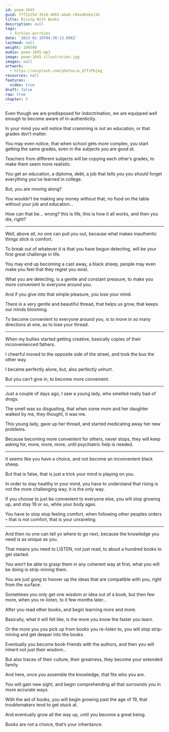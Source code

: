 ```yaml
---
id: poem-1045
guid: fff2225d-35c6-4962-abab-c04a4bdee11b
title: Rising With Books
description: null
tags:
  - furkies-purrkies
date: '2023-01-10T04:38:13.806Z'
lastmod: null
weight: 104500
audio: poem-1045.mp3
image: poem-1045-illustration.jpg
images: null
artwork:
  - https://unsplash.com/photos/w_qTfiPbjbg
resources: null
features:
  video: true
draft: false
raw: true
chapter: 5
---
```


Even though we are predisposed for indoctrination,
we are equipped well enough to become aware of in-authenticity.

In your mind you will notice that cramming is not an education,
or that grades don’t matter.

You may even notice, that when school gets more complex,
you start getting the same grades, even in the subjects you are good at.

Teachers from different subjects will be copying each other’s grades,
to make them seem more realistic.

You get an education, a diploma, debt,
a job that tells you you should forget everything you’ve learned in college.

But,
you are moving along?

You wouldn't be making any money without that,
no food on the table without your job and education…

How can that be… wrong?
this is life, this is how it all works, and then you die, right?

---

Well, above all, no one can pull you out,
because what makes inauthentic things stick is comfort.

To break out of whatever it is that you have begun detecting,
will be your first great challenge in life.

You may end up becoming a cast away, a black sheep,
people may even make you feel that they regret you exist.

What you are detecting, is a gentle and constant pressure,
to make you more convenient to everyone around you.

And if you give into that simple pleasure,
you lose your mind.

There is a very gentle and beautiful thread,
that helps us grow, that keeps our minds blooming.

To become convenient to everyone around you,
is to move in so many directions at one, as to lose your thread.

---

When my bullies started getting creative,
basically copies of their inconvenienced fathers.

I cheerful moved to the opposite side of the street,
and took the bus the other way.

I became perfectly alone,
but, also perfectly unhurt.

But you can’t give in,
to become more convenient.

---

Just a couple of days ago, I saw a young lady,
who smelled really bad of drugs.

The smell was so disgusting,
that when some mom and her daughter walked by me, they thought, it was me.

This young lady, gave up her thread,
and started medicating away her new problems.

Because becoming more convenient for others, never stops,
they will keep asking for, more, more, more, until psychiatric help is needed.

---

It seems like you have a choice,
and not become an inconvenient black sheep.

But that is false,
that is just a trick your mind is playing on you.

In order to stay healthy in your mind,
you have to understand that rising is not the more challenging way, it is the only way.

If you choose to just be convenient to everyone else,
you will stop growing up, and stay 19 or so, while your body ages.

You have to stop stop feeling comfort,
when following other peoples orders – that is not comfort, that is your unraveling.

---

And then no one can tell yo where to go next,
because the knowledge you need is as unique as you.

That means you need to LISTEN, not just read,
to about a hundred books to get started.

You won’t be able to grasp them in any coherent way at first,
what you will be doing is strip-mining them.

You are just gong to hoover up the ideas that are compatible with you,
right from the surface.

Sometimes you only get one wisdom or idea out of a book,
but then few more, when you re-listen, to it few months later…

After you read other books,
and begin learning more and more.

Basically, what it will fell like,
is the more you know the faster you learn.

Or the more you you pick up from books you re-listen to,
you will stop strip-mining and get deeper into the books.

Eventually you become book-friends with the authors,
and then you will inherit not just their wisdom…

But also traces of their culture, their greatness,
they become your extended family.

And here, once you assemble the knowledge,
that fits who you are.

You will gain new sight,
and begin comprehending all that surrounds you in more accurate ways.

With the aid of books, you will begin growing past the age of 19,
that troublemakers tend to get stuck at.

And eventually grow all the way up,
until you become a great being.

Books are not a choice,
that’s your inheritance.
